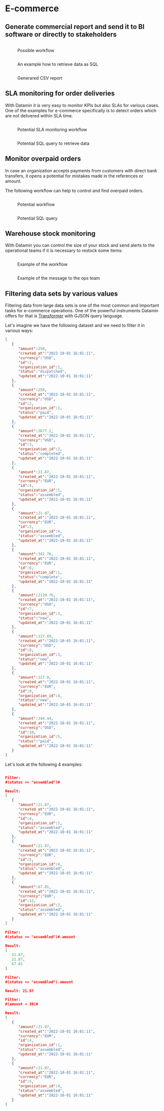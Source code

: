 # E-commerce

## Generate commercial report and send it to BI software or directly to stakeholders

<figure><img src="../.gitbook/assets/Screenshot 2022-10-01 at 23.40.47.png" alt=""><figcaption><p>Possible workflow</p></figcaption></figure>

<figure><img src="../.gitbook/assets/Screenshot 2022-10-01 at 23.41.05.png" alt=""><figcaption><p>An example how to retrieve data as SQL</p></figcaption></figure>

<figure><img src="../.gitbook/assets/Screenshot 2022-10-01 at 23.43.31.png" alt=""><figcaption><p>Generared CSV report</p></figcaption></figure>

## SLA monitoring for order deliveries

With Datamin it is very easy to monitor KPIs but also SLAs for various cases. One of the examples for e-commerce specifically is to detect orders which are not delivered within SLA time.

<figure><img src="../.gitbook/assets/Screenshot 2022-10-07 at 19.13.03.png" alt=""><figcaption><p>Potential SLA monitoring workflow</p></figcaption></figure>

<figure><img src="../.gitbook/assets/Screenshot 2022-10-07 at 19.13.37.png" alt=""><figcaption><p>Potential SQL query to retrieve data</p></figcaption></figure>

## Monitor overpaid orders

In case an organization accepts payments from customers with direct bank transfers, it opens a potential for mistakes made in the references or amount.

The following workflow can help to control and find overpaid orders.

<figure><img src="../.gitbook/assets/Screenshot 2022-10-10 at 18.11.52.png" alt=""><figcaption><p>Potential workflow</p></figcaption></figure>

<figure><img src="../.gitbook/assets/Screenshot 2022-10-10 at 18.12.02.png" alt=""><figcaption><p>Potential SQL query</p></figcaption></figure>

## Warehouse stock monitoring

With Datamin you can control the size of your stock and send alerts to the operational teams if it is necessary to restock some items:

<figure><img src="../.gitbook/assets/Screenshot 2022-10-10 at 18.19.31.png" alt=""><figcaption><p>Example of the workflow</p></figcaption></figure>

<figure><img src="../.gitbook/assets/Screenshot 2022-10-10 at 18.28.35.png" alt=""><figcaption><p>Example of the message to the ops team</p></figcaption></figure>

## Filtering data sets by various values

Filtering data from large data sets is one of the most common and important tasks for e-commerce operations. One of the powerful instruments Datamin offers for that is [Transformer](../workflows-and-actions/tasks-ip/transformers.md#extracting-and-filtering-data-with-gjson) with GJSON query language.

Let's imagine we have the following dataset and we need to filter it in various ways:

```json
[
   {
      "amount":250,
      "created_at":"2022-10-01 16:01:11",
      "currency":"USD",
      "id":1,
      "organization_id":1,
      "status":"dispatched",
      "updated_at":"2022-10-01 16:01:11"
   },
   {
      "amount":250,
      "created_at":"2022-10-01 16:01:11",
      "currency":"USD",
      "id":2,
      "organization_id":1,
      "status":"paid",
      "updated_at":"2022-10-01 16:01:11"
   },
   {
      "amount":3677.2,
      "created_at":"2022-10-01 16:01:11",
      "currency":"USD",
      "id":3,
      "organization_id":2,
      "status":"completed",
      "updated_at":"2022-10-01 16:01:11"
   },
   {
      "amount":21.87,
      "created_at":"2022-10-01 16:01:11",
      "currency":"EUR",
      "id":4,
      "organization_id":1,
      "status":"assembled",
      "updated_at":"2022-10-01 16:01:11"
   },
   {
      "amount":21.87,
      "created_at":"2022-10-01 16:01:11",
      "currency":"EUR",
      "id":5,
      "organization_id":4,
      "status":"assembled",
      "updated_at":"2022-10-01 16:01:11"
   },
   {
      "amount":341.76,
      "created_at":"2022-10-01 16:01:11",
      "currency":"EUR",
      "id":6,
      "organization_id":1,
      "status":"complete",
      "updated_at":"2022-10-01 16:01:11"
   },
   {
      "amount":2110.76,
      "created_at":"2022-10-01 16:01:11",
      "currency":"USD",
      "id":7,
      "organization_id":3,
      "status":"new",
      "updated_at":"2022-10-01 16:01:11"
   },
   {
      "amount":127.89,
      "created_at":"2022-10-01 16:01:11",
      "currency":"USD",
      "id":8,
      "organization_id":3,
      "status":"new",
      "updated_at":"2022-10-01 16:01:11"
   },
   {
      "amount":127.9,
      "created_at":"2022-10-01 16:01:11",
      "currency":"EUR",
      "id":9,
      "organization_id":4,
      "status":"new",
      "updated_at":"2022-10-01 16:01:11"
   },
   {
      "amount":344.44,
      "created_at":"2022-10-01 16:01:11",
      "currency":"USD",
      "id":10,
      "organization_id":5,
      "status":"paid",
      "updated_at":"2022-10-01 16:01:11"
   }
]
```

Let's look at the following 4 examples:

<figure><img src="../.gitbook/assets/Screenshot 2022-10-06 at 14.12.18.png" alt=""><figcaption></figcaption></figure>

```json
Filter: 
#(status == "assembled")#

Result:
[
   {
      "amount":21.87,
      "created_at":"2022-10-01 16:01:11",
      "currency":"EUR",
      "id":4,
      "organization_id":1,
      "status":"assembled",
      "updated_at":"2022-10-01 16:01:11"
   },
   {
      "amount":21.87,
      "created_at":"2022-10-01 16:01:11",
      "currency":"EUR",
      "id":5,
      "organization_id":4,
      "status":"assembled",
      "updated_at":"2022-10-01 16:01:11"
   },
   {
      "amount":67.01,
      "created_at":"2022-10-01 16:01:11",
      "currency":"EUR",
      "id":12,
      "organization_id":2,
      "status":"assembled",
      "updated_at":"2022-10-01 16:01:11"
   }
]

Filter:
#(status == "assembled")#.amount

Result:
[
   21.87,
   21.87,
   67.01
]

Filter:
#(status == "assembled").amount

Result: 21.87

Filter: 
#(amount < 30)#

Result: 
[
   {
      "amount":21.87,
      "created_at":"2022-10-01 16:01:11",
      "currency":"EUR",
      "id":4,
      "organization_id":1,
      "status":"assembled",
      "updated_at":"2022-10-01 16:01:11"
   },
   {
      "amount":21.87,
      "created_at":"2022-10-01 16:01:11",
      "currency":"EUR",
      "id":5,
      "organization_id":4,
      "status":"assembled",
      "updated_at":"2022-10-01 16:01:11"
   }
]
```
